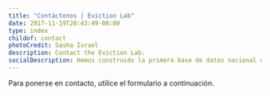 ```yaml
---
title: "Contáctenos | Eviction Lab"
date: 2017-11-19T20:43:49-08:00
type: index
childof: contact
photoCredit: Sasha Israel
description: Contact the Eviction Lab.
socialDescription: Hemos construido la primera base de datos nacional de desalojos. 
---
```

Para ponerse en contacto, utilice el formulario a continuación.